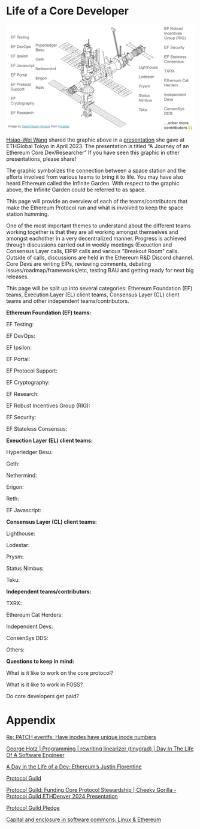 # Life of a Core Developer

![Space Core Devs](../../images/space-core-devs.png)

[Hsiao-Wei Wang](https://github.com/hwwhww) shared the graphic above in a [presentation](https://www.youtube.com/watch?v=0lBrd2_fPPU) she gave at ETHGlobal Tokyo in April 2023. The presentation is titled “A Journey of an Ethereum Core Dev/Researcher” If you have seen this graphic in other presentations, please share!

The graphic symbolizes the connection between a space station and the efforts involved from various teams to bring it to life. You may have also heard Ethereum called the Infinite Garden. With respect to the graphic above, the Infinite Garden could be referred to as space.  

This page will provide an overview of each of the teams/contributors that make the Ethereum Protocol run and what is involved to keep the space station humming. 

One of the most important themes to understand about the different teams working together is that they are all working amongst themselves and amongst eachother in a very decentralized manner. Progress is achieved through discussions carried out in weekly meetings (Exeuction and Consensus Layer calls, EIPIP calls and various "Breakout Room" calls. Outside of calls, discussions are held in the Ethereum R&D Discord channel. Core Devs are writing EIPs, reviewing comments, debating issues/roadmap/frameworks/etc, testing BAU and getting ready for next big releases.  

This page will be split up into several categories: Ethereum Foundation (EF) teams, Execution Layer (EL) client teams, Consensus Layer (CL) client teams and other independent teams/contributors. 

**Ethereum Foundation (EF) teams:**

EF Testing:

EF DevOps:

EF Ipsilon:

EF Portal:

EF Protocol Support:

EF Cryptography:

EF Research:

EF Robust Incentives Group (RIG):

EF Security:

EF Stateless Consensus:

**Exeuction Layer (EL) client teams:**

Hyperledger Besu:

Geth:

Nethermind:

Erigon:

Reth:

EF Javascript:

**Consensus Layer (CL) client teams:**

Lighthouse:

Lodestar:

Prysm:

Status Nimbus:

Teku:

**Independent teams/contributors:**

TXRX:

Ethereum Cat Herders:

Independent Devs:

ConsenSys DDS:

Others:

**Questions to keep in mind:**

What is it like to work on the core protocol? 

What is it like to work in FOSS?

Do core developers get paid?

# Appendix

[Re: PATCH eventfs: Have inodes have unique inode numbers](https://lkml.iu.edu/hypermail/linux/kernel/2401.3/04208.html)

[George Hotz | Programming | rewriting linearizer (tinygrad) | Day In The Life Of A Software Engineer](https://www.youtube.com/watch?v=R-Xr1JRF6bY)

[A Day in the Life of a Dev: Ethereum’s Justin Florentine](https://www.coindesk.com/consensus-magazine/2023/02/22/a-day-in-the-life-of-a-dev-ethereums-justin-florentine/)

[Protocol Guild](https://protocol-guild.readthedocs.io/en/latest/)

[Protocol Guild: Funding Core Protocol Stewardship | Cheeky Gorilla - Protocol Guild ETHDenver 2024 Presentation](https://www.youtube.com/watch?v=9Tc2g7pu-gc&ab_channel=ETHDenver)

[Protocol Guild Pledge](https://tim.mirror.xyz/srVdVopOFhD_ZoRDR50x8n5wmW3aRJIrNEAkpyQ4_ng)

[Capital and enclosure in software commons: Linux & Ethereum](https://trent.mirror.xyz/GDDRqetgglGR5IYK1uTXxLalwIH6pBF9nulmY9zarUw)

